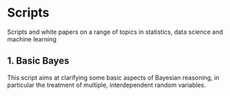 # Scripts
Scripts and white papers on a range of topics in statistics, data science and machine learning

## 1. Basic Bayes
This script aims at clarifying some basic aspects of Bayesian reasoning, in particular the treatment of multiple, interdependent random variables.

